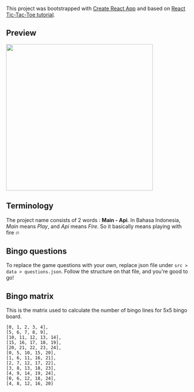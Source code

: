 This project was bootstrapped with [Create React App](https://github.com/facebook/create-react-app) and based on [React Tic-Tac-Toe tutorial](https://reactjs.org/tutorial/tutorial.html#before-we-start-the-tutorial).

## Preview

<img src="https://user-images.githubusercontent.com/1199101/79918197-37ee1a00-842c-11ea-9213-db9ef7856033.png" width="400"/>

## Terminology

The project name consists of 2 words : __Main - Api__.
In Bahasa Indonesia, _Main_ means _Play_, and _Api_ means _Fire_. So it basically means playing with fire :fire:

## Bingo questions

To replace the game questions with your own, replace json file under `src > data > questions.json`. Follow the structure on that file, and you're good to go!

## Bingo matrix

This is the matrix used to calculate the number of bingo lines for 5x5 bingo board.

```
[0, 1, 2, 3, 4],
[5, 6, 7, 8, 9],
[10, 11, 12, 13, 14],
[15, 16, 17, 18, 19],
[20, 21, 22, 23, 24],
[0, 5, 10, 15, 20],
[1, 6, 11, 16, 21],
[2, 7, 12, 17, 22],
[3, 8, 13, 18, 23],
[4, 9, 14, 19, 24],
[0, 6, 12, 18, 24],
[4, 8, 12, 16, 20]
```

